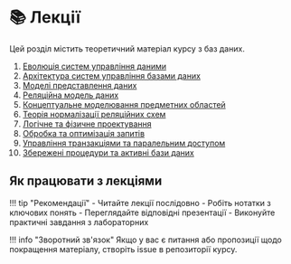 # 📚 Лекції

Цей розділ містить теоретичний матеріал курсу з баз даних.

1. [Еволюція систем управління даними](lecture-01.md)
2. [Архітектура систем управління базами даних](lecture-02.md)
3. [Моделі представлення даних](lecture-03.md)
4. [Реляційна модель даних](lecture-04.md)
5. [Концептуальне моделювання предметних областей](lecture-05.md)
6. [Теорія нормалізації реляційних схем](lecture-06.md)
7. [Логічне та фізичне проектування](lecture-07.md)
8. [Обробка та оптимізація запитів](lecture-08.md)
9. [Управління транзакціями та паралельним доступом](lecture-09.md)
10. [Збережені процедури та активні бази даних](lecture-10.md)





## Як працювати з лекціями

!!! tip "Рекомендації"
    - Читайте лекції послідовно
    - Робіть нотатки з ключових понять
    - Переглядайте відповідні презентації
    - Виконуйте практичні завдання з лабораторних

!!! info "Зворотний зв'язок"
    Якщо у вас є питання або пропозиції щодо покращення матеріалу, створіть issue в репозиторії курсу.
